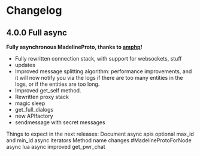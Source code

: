 # Changelog


## 4.0.0 Full async

**Fully asynchronous MadelineProto, thanks to [amphp](https://github.com/danog/amphp)!**

* Fully rewritten connection stack, with support for websockets, stuff
* updates
* Improved message splitting algorithm: performance improvements, and it will now notify you via the logs if there are too many entities in the logs, or if the entities are too long.  
* Improved get_self method.  
* Rewritten proxy stack
* magic sleep
* get_full_dialogs
* new APIfactory
* sendmessage with secret messages

Things to expect in the next releases:
Document async apis
optional max_id and min_id
async iterators
Method name changes
#MadelineProtoForNode async
lua async
improved get_pwr_chat